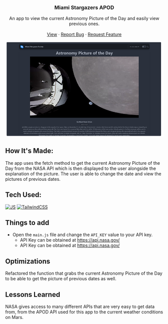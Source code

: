 <div align="center">
  <h3 align="center">Miami Stargazers APOD</h3>
  <p align="center">
      An app to view the current Astronomy Picture of the Day and easily view previous ones.
    <br />
    <br />
    <a href="https://miami-stargazers.netlify.app/">View</a>
    ·
    <a href="https://github.com/joselupianez/miami-stargazers-apod/issues">Report Bug</a>
    ·
    <a href="https://github.com/joselupianez/miami-stargazers-apod/pulls">Request Feature</a>
  </p>
  <img src="screenshot.png">
</div>

## How It's Made:
The app uses the fetch method to get the current Astronomy Picture of the Day from the NASA API which is then displayed to the user alongside the explanation of the picture. The user is able to change the date and view the pictures of previous dates.


## Tech Used:
[![JS][Javascript]][Javascript]
[![TailwindCSS][Tailwind.CSS]][Tailwind.CSS]


## Things to add

- Open the `main.js` file and change the `API_KEY` value to your API key. 
  - API Key can be obtained at https://api.nasa.gov/
  - API Key can be obtained at https://api.nasa.gov/


## Optimizations

Refactored the function that grabs the current Astronomy Picture of the Day to be able to get the picture of previous dates as well.

## Lessons Learned

NASA gives access to many different APIs that are very easy to get data from, from the APOD API used for this app to the current weather conditions on Mars.

<!-- MARKDOWN LINKS & IMAGES -->
[Javascript]: https://img.shields.io/badge/javascript%20-%23323330.svg?&style=for-the-badge&logo=javascript&logoColor=%23F7DF1E
[Tailwind.CSS]: https://img.shields.io/badge/Tailwind_CSS-38B2AC?style=for-the-badge&logo=tailwind-css&logoColor=white
